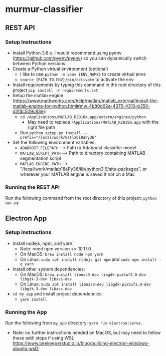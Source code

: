 # murmur-classifier

## REST API 

### Setup Instructions

* Install Python 3.6.x. I would recommend using pyenv (https://github.com/pyenv/pyenv) so you can dynamically switch between Python versions.
* Create a Python virtual environment (optional) 
    * I like to use `python -m venv {ENV_NAME}` to create virtual envs
    * `source {PATH_TO_ENV}/bin/activate` to activate the env
* Install requirements by typing this command in the root directory of this project `pip install -r requirements.txt`
* Setup the matlab engine (https://www.mathworks.com/help/matlab/matlab_external/install-the-matlab-engine-for-python.html#mw_4b80d62e-4375-4310-b350-d3f4c509c83e):
    * `cd /Applications/MATLAB_R2018a.app/extern/engines/python`
        * May need to replace `/Applications/MATLAB_R2018a.app` with the right file path
    * Run `python setup.py install --prefix="/local/work/matlab18aPy36"`
* Set the following environment variables:
    * `ADABOOST_FILEPATH` --> Path to Adaboost classifier model
    * `MATLAB_SCRIPT_PATH` --> Path to directory containing MATLAB segmentation script
    * `MATLAB_ENGINE_PATH` --> "/local/work/matlab18aPy36/lib/python3.6/site-packages", or wherever your MATLAB engine is saved if not on a Mac

### Running the REST API

Run the following command from the root directory of this project: `python api.py`

## Electron App

### Setup instructions

* Install nodejs, npm, and yarn:
   * Note: need npm version >= 10.17.0
   * On MacOS: `brew install node npm yarn`
   * On Linux: `sudo apt install nodejs git npm` and `sudo npm install -g yarn`
* Install other system dependencies:
   * On MacOS: `brew install libnss3-dev libgdk-pixbuf2.0-dev libgtk-3-dev libxss-dev`
   * On Linux: `sudo apt install libnss3-dev libgdk-pixbuf2.0-dev libgtk-3-dev libxss-dev`
* `cd my_app` and install project dependencies:
   * `yarn install`
   
### Running the App

Run the following from `my_app` directory: `yarn run electron:serve`.
   * Note: no further instructions needed on MacOS, but may need to follow these addl steps if using WSL https://www.beekeeperstudio.io/blog/building-electron-windows-ubuntu-wsl2
